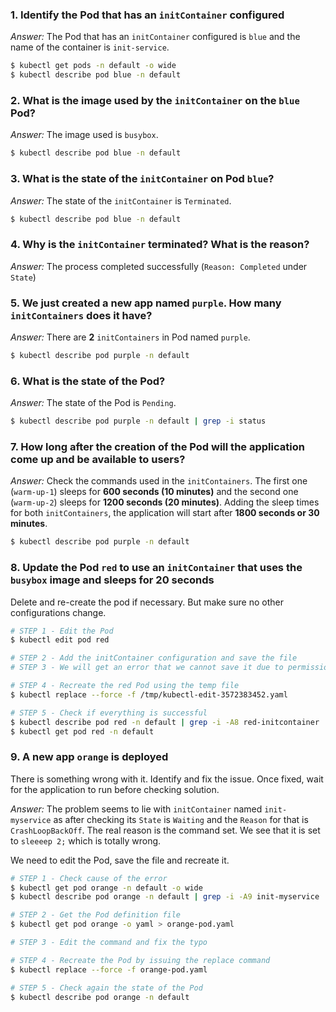 ### 1. Identify the Pod that has an `initContainer` configured

*Answer:* The Pod that has an `initContainer` configured is `blue` and the name of the container is `init-service`.

```bash
$ kubectl get pods -n default -o wide
$ kubectl describe pod blue -n default
```

### 2. What is the image used by the `initContainer` on the `blue` Pod?

*Answer:* The image used is `busybox`.

```bash
$ kubectl describe pod blue -n default
```

### 3. What is the state of the `initContainer` on Pod `blue`?

*Answer:* The state of the `initContainer` is `Terminated`.

```bash
$ kubectl describe pod blue -n default
```

### 4. Why is the `initContainer` terminated? What is the reason?

*Answer:* The process completed successfully (`Reason: Completed` under `State`)

### 5. We just created a new app named `purple`. How many `initContainers` does it have?

*Answer:* There are **2** `initContainers` in Pod named `purple`.

```bash
$ kubectl describe pod purple -n default
```

### 6. What is the state of the Pod? 

*Answer:* The state of the Pod is `Pending`.

```bash
$ kubectl describe pod purple -n default | grep -i status
```

### 7. How long after the creation of the Pod will the application come up and be available to users?

*Answer:* Check the commands used in the `initContainers`. The first one (`warm-up-1`) sleeps for **600 seconds (10 minutes)** and the second one (`warm-up-2`) sleeps for **1200 seconds (20 minutes)**. Adding the sleep times for both `initContainers`, the application will start after **1800 seconds or 30 minutes**.

```bash
$ kubectl describe pod purple -n default
```

### 8. Update the Pod `red` to use an `initContainer` that uses the `busybox` image and sleeps for 20 seconds

Delete and re-create the pod if necessary. But make sure no other configurations change.

```bash
# STEP 1 - Edit the Pod
$ kubectl edit pod red

# STEP 2 - Add the initContainer configuration and save the file
# STEP 3 - We will get an error that we cannot save it due to permission issues, it's ok we will simply use the temp file to recreate the Pod

# STEP 4 - Recreate the red Pod using the temp file
$ kubectl replace --force -f /tmp/kubectl-edit-3572383452.yaml

# STEP 5 - Check if everything is successful
$ kubectl describe pod red -n default | grep -i -A8 red-initcontainer
$ kubectl get pod red -n default
```

### 9. A new app `orange` is deployed

There is something wrong with it. Identify and fix the issue. Once fixed, wait for the application to run before checking solution.

*Answer:* The problem seems to lie with `initContainer` named `init-myservice` as after checking its `State` is `Waiting` and the `Reason` for that is `CrashLoopBackOff`. The real reason is the command set. We see that it is set to `sleeeep 2;` which is totally wrong.

We need to edit the Pod, save the file and recreate it.

```bash
# STEP 1 - Check cause of the error
$ kubectl get pod orange -n default -o wide
$ kubectl describe pod orange -n default | grep -i -A9 init-myservice | grep -i -A3 command

# STEP 2 - Get the Pod definition file 
$ kubectl get pod orange -o yaml > orange-pod.yaml

# STEP 3 - Edit the command and fix the typo

# STEP 4 - Recreate the Pod by issuing the replace command
$ kubectl replace --force -f orange-pod.yaml

# STEP 5 - Check again the state of the Pod
$ kubectl describe pod orange -n default
```
